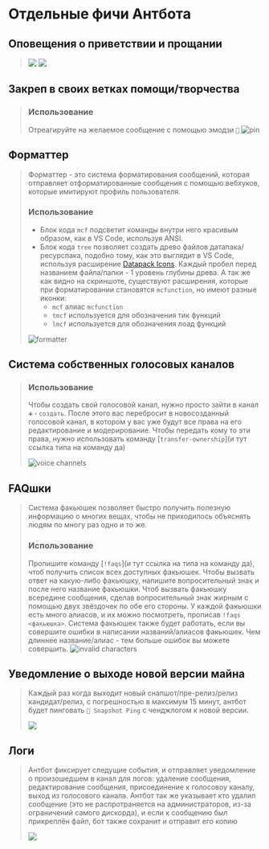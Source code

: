 # Отдельные фичи Антбота

## Оповещения о приветствии и прощании
> ![](hello.png)
> ![](bye.png) 

## Закреп в своих ветках помощи/творчества
> ### Использование
> Отреагируйте на желаемое сообщение с помощью эмодзи `📌`
![pin](pin.png)

## Форматтер
> Форматтер - это система форматирования сообщений, которая отправляет отформатированные сообщения с помощью вебхуков, которые имитируют профиль пользователя. 
> ### Использование
> - Блок кода `mcf` подсветит команды внутри него красивым образом, как в VS Code, используя ANSI.
> - Блок кода `tree` позволяет создать древо файлов датапака/ресурспака, подобно тому, как это выглядит в VS Code, используя расширение [Datapack Icons](https://marketplace.visualstudio.com/items?itemName=SuperAnt.mc-dp-icons). Каждый пробел перед названием файла/папки - 1 уровень глубины древа. А так же как видно на скриншоте, существуют расширения, которые при форматировании становятся `mcfunction`, но имеют разные иконки:
>   - `mcf` алиас `mcfunction`
>   - `tmcf` используется для обозначения тик функций
>   - `lmcf` используется для обозначения лоад функций
> 
> ![formatter](formatter.png)

## Система собственных голосовых каналов
> ### Использование
> Чтобы создать свой голосовой канал, нужно просто зайти в канал `➕・создать`. После этого вас перебросит в новосозданный голосовой канал, в котором у вас уже будут все права на его редактирование и модерирование. Чтобы передать кому то эти права, нужно использовать команду [`transfer-ownership`](и тут ссылка типа на команду да)
> 
> ![voice channels](voice_channels.png)

## FAQшки
> Система факьюшек позволяет быстро получить полезную информацию о многих вещах, чтобы не приходилось объяснять людям по многу раз одно и то же.
> ### Использование
> Пропишите команду [`!faqs`](и тут ссылка на типа на команду да), чтоб получить список всех доступных факьюшек.
> Чтобы вызвать ответ на какую-либо факьюшку, напишите вопросительный знак и после него название факьюшки. Чтоб вызвать факьюшку всередине сообщения, сделав вопросительный знак жирным с помощью двух звёздочек по обе его стороны. У каждой факьюшки есть много алиасов, и их можно посмотреть, прописав `!faqs <факьюшка>`. Система факьюшек также будет работать, если вы совершите ошибки в написании названий/алиасов факьюшек. Чем длиннее название/алиас - тем больше ошибок вы можете совершить.
![invalid characters](invalid_characters.png)

## Уведомление о выходе новой версии майна
> Каждый раз когда выходит новый снапшот/пре-релиз/релиз кандидат/релиз, с погрешностью в максимум 15 минут, антбот будет пинговать `📸 Snapshot Ping` с ченджлогом к новой версии.
>
> ![](snapshot_scraper.png)

## Логи
> Антбот фиксирует следущие события, и отправляет уведомление о произошедшем в канал для логов: удаление сообщения, редактирование сообщения, присоединение к голосовоу каналу, выход из голосового канала. Антбот так же указывает кто удалил сообщение (это не распротраняется на администраторов, из-за ограничений самого дискорда), и если к сообщению был прикреплён файл, бот также сохранит и отправит его копию
>
> ![](logs.png)